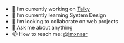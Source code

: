 - 🔭 I’m currently working on [Talky](https://github.com/imxnasr/talky)
- 🌱 I’m currently learning System Design
- 👯 I’m looking to collaborate on web projects
- 💬 Ask me about anything
- 📫 How to reach me: [@imxnasr](https://x.com/imxnasr)
